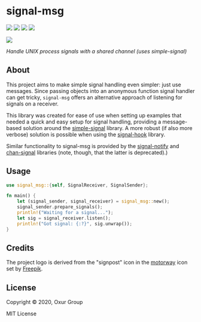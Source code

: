 # signal-msg

[![][build-badge]][build]
[![][crate-badge]][crate]
[![][tag-badge]][tag]
[![][docs-badge]][docs]

[![][logo]][logo-large]

*Handle UNIX process signals with a shared channel (uses simple-signal)*

## About

This project aims to make simple signal handling even simpler: just use
messages. Since passing objects into an anonymous function signal handler can
get tricky, `signal-msg` offers an alternative approach of listening for
signals on a receiver.

This library was created for ease of use when setting up examples that needed a
quick and easy setup for signal handling, providing a message-based solution
around the [simple-signal](https://github.com/swizard0/rust-simple-signal)
library. A more robust (if also more verbose) solution is possible when using
the [signal-hook](https://github.com/vorner/signal-hook) library.

Similar functionality to signal-msg is provided by the
[signal-notify](https://crates.io/crates/signal-notify) and
[chan-signal](https://crates.io/crates/chan-signal) libraries (note, though,
that the latter is deprecated).)

## Usage

```rust
use signal_msg::{self, SignalReceiver, SignalSender};

fn main() {
    let (signal_sender, signal_receiver) = signal_msg::new();
    signal_sender.prepare_signals();
    println!("Waiting for a signal...");
    let sig = signal_receiver.listen();
    println!("Got signal: {:?}", sig.unwrap());
}
```

## Credits

The project logo is derived from the "signpost" icon in the
[motorway](https://www.flaticon.com/packs/motorway-3) icon set by
[Freepik](https://www.flaticon.com/authors/freepik).


## License

Copyright © 2020, Oxur Group

MIT License

<!-- Named page links below: /-->

[logo]: resources/images/logo-250x.png
[logo-large]: resources/images/logo-1000x.png
[build]: https://github.com/oxur/signal-msg/actions?query=workflow%3Abuild+
[build-badge]: https://github.com/oxur/signal-msg/workflows/build/badge.svg
[crate]: https://crates.io/crates/signal-msg
[crate-badge]: https://img.shields.io/crates/v/signal-msg.svg
[docs]: https://docs.rs/signal-msg/
[docs-badge]: https://img.shields.io/badge/rust-documentation-blue.svg
[tag-badge]: https://img.shields.io/github/tag/oxur/signal-msg.svg
[tag]: https://github.com/oxur/signal-msg/tags
